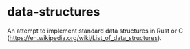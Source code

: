 # data-structures
An attempt to implement standard data structures in Rust or C (https://en.wikipedia.org/wiki/List_of_data_structures).

